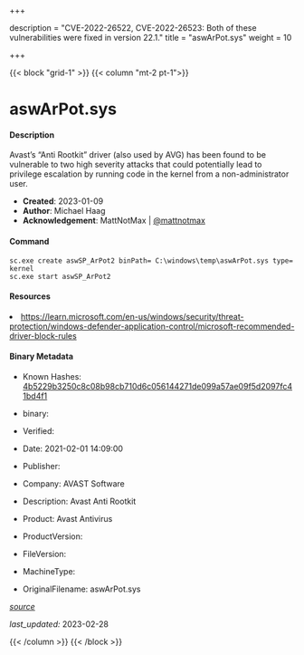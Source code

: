 +++

description = "CVE-2022-26522, CVE-2022-26523: Both of these vulnerabilities were fixed in version 22.1."
title = "aswArPot.sys"
weight = 10

+++


{{< block "grid-1" >}}
{{< column "mt-2 pt-1">}}


# aswArPot.sys

#### Description

Avast’s “Anti Rootkit” driver (also used by AVG) has been found to be vulnerable to two high severity attacks that could potentially lead to privilege escalation by running code in the kernel from a non-administrator user.

- **Created**: 2023-01-09
- **Author**: Michael Haag
- **Acknowledgement**: MattNotMax | [@mattnotmax](https://twitter.com/@mattnotmax)

#### Command

```
sc.exe create aswSP_ArPot2 binPath= C:\windows\temp\aswArPot.sys type= kernel
sc.exe start aswSP_ArPot2 
```

#### Resources


<li><a href=" https://learn.microsoft.com/en-us/windows/security/threat-protection/windows-defender-application-control/microsoft-recommended-driver-block-rules"> https://learn.microsoft.com/en-us/windows/security/threat-protection/windows-defender-application-control/microsoft-recommended-driver-block-rules</a></li>





#### Binary Metadata

- Known Hashes: [4b5229b3250c8c08b98cb710d6c056144271de099a57ae09f5d2097fc41bd4f1](https://www.virustotal.com/gui/file/4b5229b3250c8c08b98cb710d6c056144271de099a57ae09f5d2097fc41bd4f1) 
- binary: 
- Verified: 
- Date: 2021-02-01 14:09:00
- Publisher: 
- Company: AVAST Software
- Description: Avast Anti Rootkit
- Product: Avast Antivirus

- ProductVersion: 
- FileVersion: 
- MachineType: 
- OriginalFilename: aswArPot.sys

[*source*](https://github.com/magicsword-io/LOLDrivers/tree/main/yaml/aswarpot.sys.yml)

*last_updated:* 2023-02-28


{{< /column >}}
{{< /block >}}
